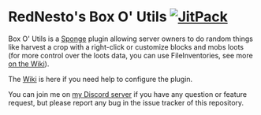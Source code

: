 # RedNesto's Box O' Utils [![JitPack](https://jitpack.io/v/RedNesto/BoxOUtils.svg)](https://jitpack.io/#RedNesto/BoxOUtils)

Box O' Utils is a [Sponge](https://ore.spongepowered.org/RedNesto/Box-O'-Utils) plugin allowing server owners to do random things like harvest a crop with a right-click or customize blocks and mobs loots (for more control over the loots data, you can use FileInventories, see more [on the Wiki](https://github.com/RedNesto/BoxOUtils/wiki/FileInventories-Integration)).

The [Wiki](https://github.com/RedNesto/BoxOUtils/wiki) is here if you need help to configure the plugin.

You can join me on [my Discord server](https://discord.gg/zUgFWV8) if you have any question or feature request, but please report any bug in the issue tracker of this repository.
